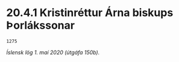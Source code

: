 # 20.4.1 Kristinréttur Árna biskups Þorlákssonar

`1275`

_Íslensk lög 1. maí 2020 (útgáfa 150b)._


